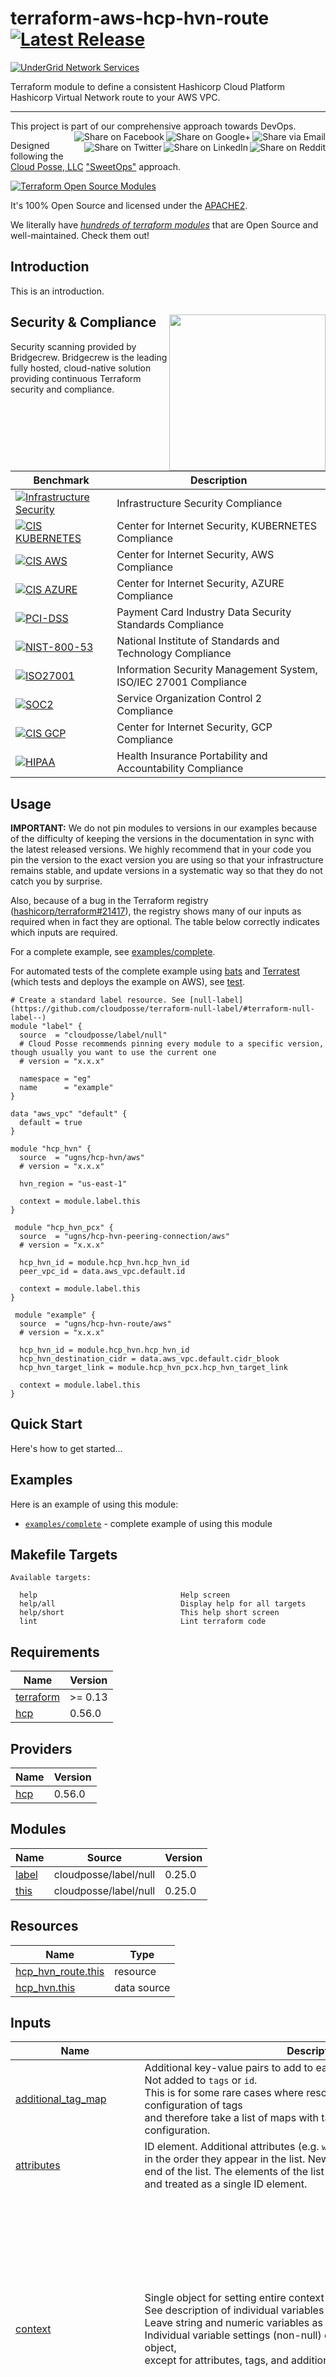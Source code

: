 
<!-- markdownlint-disable -->
# terraform-aws-hcp-hvn-route [![Latest Release](https://img.shields.io/github/release/UGNS/terraform-aws-hcp-hvn-route.svg)](https://github.com/UGNS/terraform-aws-hcp-hvn-route/releases/latest)
<!-- markdownlint-restore -->

[![UnderGrid Network Services][logo]](https://undergrid.net)

<!--




  ** DO NOT EDIT THIS FILE
  **
  ** This file was automatically generated by the `build-harness`.
  ** 1) Make all changes to `README.yaml`
  ** 2) Run `make init` (you only need to do this once)
  ** 3) Run`make readme` to rebuild this file.
  **
  ** (We maintain HUNDREDS of open source projects. This is how we maintain our sanity.)
  **





-->

Terraform module to define a consistent Hashicorp Cloud Platform Hashicorp Virtual Network route to your AWS VPC.

---

This project is part of our comprehensive approach towards DevOps.
[<img align="right" title="Share via Email" src="https://docs.cloudposse.com/images/ionicons/ios-email-outline-2.0.1-16x16-999999.svg"/>][share_email]
[<img align="right" title="Share on Google+" src="https://docs.cloudposse.com/images/ionicons/social-googleplus-outline-2.0.1-16x16-999999.svg" />][share_googleplus]
[<img align="right" title="Share on Facebook" src="https://docs.cloudposse.com/images/ionicons/social-facebook-outline-2.0.1-16x16-999999.svg" />][share_facebook]
[<img align="right" title="Share on Reddit" src="https://docs.cloudposse.com/images/ionicons/social-reddit-outline-2.0.1-16x16-999999.svg" />][share_reddit]
[<img align="right" title="Share on LinkedIn" src="https://docs.cloudposse.com/images/ionicons/social-linkedin-outline-2.0.1-16x16-999999.svg" />][share_linkedin]
[<img align="right" title="Share on Twitter" src="https://docs.cloudposse.com/images/ionicons/social-twitter-outline-2.0.1-16x16-999999.svg" />][share_twitter]

Designed following the [Cloud Posse, LLC][cloudposse] ["SweetOps"][sweetops] approach.


[![Terraform Open Source Modules](https://docs.cloudposse.com/images/terraform-open-source-modules.svg)][terraform_modules]



It's 100% Open Source and licensed under the [APACHE2](LICENSE).







We literally have [*hundreds of terraform modules*][terraform_modules] that are Open Source and well-maintained. Check them out!





## Introduction

This is an introduction.


## Security & Compliance [<img src="https://bridgecrew.io/wp-content/themes/bridgecrew/assets/images/bc-by-pc-color.svg" width="250" align="right" />](https://bridgecrew.io/)

Security scanning provided by Bridgecrew. Bridgecrew is the leading fully hosted, cloud-native solution providing continuous Terraform security and compliance.

| Benchmark | Description |
|--------|---------------|
| [![Infrastructure Security](https://www.bridgecrew.cloud/badges/github/ugns/terraform-aws-hcp-hvn-route/general)](https://www.bridgecrew.cloud/link/badge?vcs=github&fullRepo=ugns%2Fterraform-aws-hcp-hvn-route&benchmark=INFRASTRUCTURE+SECURITY) | Infrastructure Security Compliance |
| [![CIS KUBERNETES](https://www.bridgecrew.cloud/badges/github/ugns/terraform-aws-hcp-hvn-route/cis_kubernetes)](https://www.bridgecrew.cloud/link/badge?vcs=github&fullRepo=ugns%2Fterraform-aws-hcp-hvn-route&benchmark=CIS+KUBERNETES+V1.5) | Center for Internet Security, KUBERNETES Compliance |
| [![CIS AWS](https://www.bridgecrew.cloud/badges/github/ugns/terraform-aws-hcp-hvn-route/cis_aws)](https://www.bridgecrew.cloud/link/badge?vcs=github&fullRepo=ugns%2Fterraform-aws-hcp-hvn-route&benchmark=CIS+AWS+V1.2) | Center for Internet Security, AWS Compliance |
| [![CIS AZURE](https://www.bridgecrew.cloud/badges/github/ugns/terraform-aws-hcp-hvn-route/cis_azure)](https://www.bridgecrew.cloud/link/badge?vcs=github&fullRepo=ugns%2Fterraform-aws-hcp-hvn-route&benchmark=CIS+AZURE+V1.1) | Center for Internet Security, AZURE Compliance |
| [![PCI-DSS](https://www.bridgecrew.cloud/badges/github/ugns/terraform-aws-hcp-hvn-route/pci)](https://www.bridgecrew.cloud/link/badge?vcs=github&fullRepo=ugns%2Fterraform-aws-hcp-hvn-route&benchmark=PCI-DSS+V3.2) | Payment Card Industry Data Security Standards Compliance |
| [![NIST-800-53](https://www.bridgecrew.cloud/badges/github/ugns/terraform-aws-hcp-hvn-route/nist)](https://www.bridgecrew.cloud/link/badge?vcs=github&fullRepo=ugns%2Fterraform-aws-hcp-hvn-route&benchmark=NIST-800-53) | National Institute of Standards and Technology Compliance |
| [![ISO27001](https://www.bridgecrew.cloud/badges/github/ugns/terraform-aws-hcp-hvn-route/iso)](https://www.bridgecrew.cloud/link/badge?vcs=github&fullRepo=ugns%2Fterraform-aws-hcp-hvn-route&benchmark=ISO27001) | Information Security Management System, ISO/IEC 27001 Compliance |
| [![SOC2](https://www.bridgecrew.cloud/badges/github/ugns/terraform-aws-hcp-hvn-route/soc2)](https://www.bridgecrew.cloud/link/badge?vcs=github&fullRepo=ugns%2Fterraform-aws-hcp-hvn-route&benchmark=SOC2)| Service Organization Control 2 Compliance |
| [![CIS GCP](https://www.bridgecrew.cloud/badges/github/ugns/terraform-aws-hcp-hvn-route/cis_gcp)](https://www.bridgecrew.cloud/link/badge?vcs=github&fullRepo=ugns%2Fterraform-aws-hcp-hvn-route&benchmark=CIS+GCP+V1.1) | Center for Internet Security, GCP Compliance |
| [![HIPAA](https://www.bridgecrew.cloud/badges/github/ugns/terraform-aws-hcp-hvn-route/hipaa)](https://www.bridgecrew.cloud/link/badge?vcs=github&fullRepo=ugns%2Fterraform-aws-hcp-hvn-route&benchmark=HIPAA) | Health Insurance Portability and Accountability Compliance |



## Usage


**IMPORTANT:** We do not pin modules to versions in our examples because of the
difficulty of keeping the versions in the documentation in sync with the latest released versions.
We highly recommend that in your code you pin the version to the exact version you are
using so that your infrastructure remains stable, and update versions in a
systematic way so that they do not catch you by surprise.

Also, because of a bug in the Terraform registry ([hashicorp/terraform#21417](https://github.com/hashicorp/terraform/issues/21417)),
the registry shows many of our inputs as required when in fact they are optional.
The table below correctly indicates which inputs are required.


For a complete example, see [examples/complete](examples/complete).

For automated tests of the complete example using [bats](https://github.com/bats-core/bats-core) and [Terratest](https://github.com/gruntwork-io/terratest)
(which tests and deploys the example on AWS), see [test](test).

```hcl
# Create a standard label resource. See [null-label](https://github.com/cloudposse/terraform-null-label/#terraform-null-label--)
module "label" {
  source  = "cloudposse/label/null"
  # Cloud Posse recommends pinning every module to a specific version, though usually you want to use the current one
  # version = "x.x.x"

  namespace = "eg"
  name      = "example"
}

data "aws_vpc" "default" {
  default = true
}

module "hcp_hvn" {
  source  = "ugns/hcp-hvn/aws"
  # version = "x.x.x"

  hvn_region = "us-east-1"

  context = module.label.this
}

 module "hcp_hvn_pcx" {
  source  = "ugns/hcp-hvn-peering-connection/aws"
  # version = "x.x.x"

  hcp_hvn_id = module.hcp_hvn.hcp_hvn_id
  peer_vpc_id = data.aws_vpc.default.id

  context = module.label.this
}

 module "example" {
  source  = "ugns/hcp-hvn-route/aws"
  # version = "x.x.x"

  hcp_hvn_id = module.hcp_hvn.hcp_hvn_id
  hcp_hvn_destination_cidr = data.aws_vpc.default.cidr_blook
  hcp_hvn_target_link = module.hcp_hvn_pcx.hcp_hvn_target_link

  context = module.label.this
}
```

## Quick Start

Here's how to get started...


## Examples

Here is an example of using this module:
- [`examples/complete`](https://github.com/ugns/terraform-aws-hcp-hvn-route/tree/main/examples/complete) - complete example of using this module



<!-- markdownlint-disable -->
## Makefile Targets
```text
Available targets:

  help                                Help screen
  help/all                            Display help for all targets
  help/short                          This help short screen
  lint                                Lint terraform code

```
<!-- markdownlint-restore -->
<!-- markdownlint-disable -->
## Requirements

| Name | Version |
|------|---------|
| <a name="requirement_terraform"></a> [terraform](#requirement\_terraform) | >= 0.13 |
| <a name="requirement_hcp"></a> [hcp](#requirement\_hcp) | 0.56.0 |

## Providers

| Name | Version |
|------|---------|
| <a name="provider_hcp"></a> [hcp](#provider\_hcp) | 0.56.0 |

## Modules

| Name | Source | Version |
|------|--------|---------|
| <a name="module_label"></a> [label](#module\_label) | cloudposse/label/null | 0.25.0 |
| <a name="module_this"></a> [this](#module\_this) | cloudposse/label/null | 0.25.0 |

## Resources

| Name | Type |
|------|------|
| [hcp_hvn_route.this](https://registry.terraform.io/providers/hashicorp/hcp/0.56.0/docs/resources/hvn_route) | resource |
| [hcp_hvn.this](https://registry.terraform.io/providers/hashicorp/hcp/0.56.0/docs/data-sources/hvn) | data source |

## Inputs

| Name | Description | Type | Default | Required |
|------|-------------|------|---------|:--------:|
| <a name="input_additional_tag_map"></a> [additional\_tag\_map](#input\_additional\_tag\_map) | Additional key-value pairs to add to each map in `tags_as_list_of_maps`. Not added to `tags` or `id`.<br>This is for some rare cases where resources want additional configuration of tags<br>and therefore take a list of maps with tag key, value, and additional configuration. | `map(string)` | `{}` | no |
| <a name="input_attributes"></a> [attributes](#input\_attributes) | ID element. Additional attributes (e.g. `workers` or `cluster`) to add to `id`,<br>in the order they appear in the list. New attributes are appended to the<br>end of the list. The elements of the list are joined by the `delimiter`<br>and treated as a single ID element. | `list(string)` | `[]` | no |
| <a name="input_context"></a> [context](#input\_context) | Single object for setting entire context at once.<br>See description of individual variables for details.<br>Leave string and numeric variables as `null` to use default value.<br>Individual variable settings (non-null) override settings in context object,<br>except for attributes, tags, and additional\_tag\_map, which are merged. | `any` | <pre>{<br>  "additional_tag_map": {},<br>  "attributes": [],<br>  "delimiter": null,<br>  "descriptor_formats": {},<br>  "enabled": true,<br>  "environment": null,<br>  "id_length_limit": null,<br>  "label_key_case": null,<br>  "label_order": [],<br>  "label_value_case": null,<br>  "labels_as_tags": [<br>    "unset"<br>  ],<br>  "name": null,<br>  "namespace": null,<br>  "regex_replace_chars": null,<br>  "stage": null,<br>  "tags": {},<br>  "tenant": null<br>}</pre> | no |
| <a name="input_create_timeout"></a> [create\_timeout](#input\_create\_timeout) | HVN route create timeout. For more details, see https://www.terraform.io/docs/configuration/resources.html#operation-timeouts | `string` | `"3m"` | no |
| <a name="input_delete_timeout"></a> [delete\_timeout](#input\_delete\_timeout) | HVN route delete timeout. For more details, see https://www.terraform.io/docs/configuration/resources.html#operation-timeouts | `string` | `"5m"` | no |
| <a name="input_delimiter"></a> [delimiter](#input\_delimiter) | Delimiter to be used between ID elements.<br>Defaults to `-` (hyphen). Set to `""` to use no delimiter at all. | `string` | `null` | no |
| <a name="input_descriptor_formats"></a> [descriptor\_formats](#input\_descriptor\_formats) | Describe additional descriptors to be output in the `descriptors` output map.<br>Map of maps. Keys are names of descriptors. Values are maps of the form<br>`{<br>   format = string<br>   labels = list(string)<br>}`<br>(Type is `any` so the map values can later be enhanced to provide additional options.)<br>`format` is a Terraform format string to be passed to the `format()` function.<br>`labels` is a list of labels, in order, to pass to `format()` function.<br>Label values will be normalized before being passed to `format()` so they will be<br>identical to how they appear in `id`.<br>Default is `{}` (`descriptors` output will be empty). | `any` | `{}` | no |
| <a name="input_enabled"></a> [enabled](#input\_enabled) | Set to false to prevent the module from creating any resources | `bool` | `null` | no |
| <a name="input_environment"></a> [environment](#input\_environment) | ID element. Usually used for region e.g. 'uw2', 'us-west-2', OR role 'prod', 'staging', 'dev', 'UAT' | `string` | `null` | no |
| <a name="input_hcp_hvn_destination_cidr"></a> [hcp\_hvn\_destination\_cidr](#input\_hcp\_hvn\_destination\_cidr) | The destination CIDR of the HVN route. | `string` | n/a | yes |
| <a name="input_hcp_hvn_id"></a> [hcp\_hvn\_id](#input\_hcp\_hvn\_id) | The ID of the HashiCorp Virtual Network (HVN). | `string` | n/a | yes |
| <a name="input_hcp_hvn_target_link"></a> [hcp\_hvn\_target\_link](#input\_hcp\_hvn\_target\_link) | A unique URL identifying the target of the HVN route. Examples of the target: aws\_network\_peering, aws\_transit\_gateway\_attachment | `string` | n/a | yes |
| <a name="input_id_length_limit"></a> [id\_length\_limit](#input\_id\_length\_limit) | Limit `id` to this many characters (minimum 6).<br>Set to `0` for unlimited length.<br>Set to `null` for keep the existing setting, which defaults to `0`.<br>Does not affect `id_full`. | `number` | `null` | no |
| <a name="input_label_key_case"></a> [label\_key\_case](#input\_label\_key\_case) | Controls the letter case of the `tags` keys (label names) for tags generated by this module.<br>Does not affect keys of tags passed in via the `tags` input.<br>Possible values: `lower`, `title`, `upper`.<br>Default value: `title`. | `string` | `null` | no |
| <a name="input_label_order"></a> [label\_order](#input\_label\_order) | The order in which the labels (ID elements) appear in the `id`.<br>Defaults to ["namespace", "environment", "stage", "name", "attributes"].<br>You can omit any of the 6 labels ("tenant" is the 6th), but at least one must be present. | `list(string)` | `null` | no |
| <a name="input_label_value_case"></a> [label\_value\_case](#input\_label\_value\_case) | Controls the letter case of ID elements (labels) as included in `id`,<br>set as tag values, and output by this module individually.<br>Does not affect values of tags passed in via the `tags` input.<br>Possible values: `lower`, `title`, `upper` and `none` (no transformation).<br>Set this to `title` and set `delimiter` to `""` to yield Pascal Case IDs.<br>Default value: `lower`. | `string` | `null` | no |
| <a name="input_labels_as_tags"></a> [labels\_as\_tags](#input\_labels\_as\_tags) | Set of labels (ID elements) to include as tags in the `tags` output.<br>Default is to include all labels.<br>Tags with empty values will not be included in the `tags` output.<br>Set to `[]` to suppress all generated tags.<br>**Notes:**<br>  The value of the `name` tag, if included, will be the `id`, not the `name`.<br>  Unlike other `null-label` inputs, the initial setting of `labels_as_tags` cannot be<br>  changed in later chained modules. Attempts to change it will be silently ignored. | `set(string)` | <pre>[<br>  "default"<br>]</pre> | no |
| <a name="input_name"></a> [name](#input\_name) | ID element. Usually the component or solution name, e.g. 'app' or 'jenkins'.<br>This is the only ID element not also included as a `tag`.<br>The "name" tag is set to the full `id` string. There is no tag with the value of the `name` input. | `string` | `null` | no |
| <a name="input_namespace"></a> [namespace](#input\_namespace) | ID element. Usually an abbreviation of your organization name, e.g. 'eg' or 'cp', to help ensure generated IDs are globally unique | `string` | `null` | no |
| <a name="input_regex_replace_chars"></a> [regex\_replace\_chars](#input\_regex\_replace\_chars) | Terraform regular expression (regex) string.<br>Characters matching the regex will be removed from the ID elements.<br>If not set, `"/[^a-zA-Z0-9-]/"` is used to remove all characters other than hyphens, letters and digits. | `string` | `null` | no |
| <a name="input_stage"></a> [stage](#input\_stage) | ID element. Usually used to indicate role, e.g. 'prod', 'staging', 'source', 'build', 'test', 'deploy', 'release' | `string` | `null` | no |
| <a name="input_tags"></a> [tags](#input\_tags) | Additional tags (e.g. `{'BusinessUnit': 'XYZ'}`).<br>Neither the tag keys nor the tag values will be modified by this module. | `map(string)` | `{}` | no |
| <a name="input_tenant"></a> [tenant](#input\_tenant) | ID element \_(Rarely used, not included by default)\_. A customer identifier, indicating who this instance of a resource is for | `string` | `null` | no |

## Outputs

| Name | Description |
|------|-------------|
| <a name="output_hcp_hvn_destination_cidr"></a> [hcp\_hvn\_destination\_cidr](#output\_hcp\_hvn\_destination\_cidr) | The destination CIDR of the HVN route. |
| <a name="output_hvn_route_self_link"></a> [hvn\_route\_self\_link](#output\_hvn\_route\_self\_link) | A unique URL identifying the HVN route. |
<!-- markdownlint-restore -->



## Share the Love

Like this project? Please give it a ★ on [our GitHub](https://github.com/ugns/terraform-aws-hcp-hvn-route)! (it helps us **a lot**)



## Related Projects

Check out these related projects.

- [terraform-hcp-hvn](https://github.com/ugns/terraform-hcp-hvn) - Terraform module designed to generate Hashicorp Cloud Platform Hashicorp Virtual Network.
- [terraform-hcp-hvn-peering-connection](https://github.com/ugns/terraform-hcp-hvn-peering-connection) - Terraform module designed to generate Hashicorp Cloud Platform Hashicorp Virtual Network connection using a peering connection.
- [terraform-hcp-hvn-transit-gateway](https://github.com/ugns/terraform-hcp-hvn-transit-gateway) - Terraform module designed to generate Hashicorp Cloud Platform Hashicorp Virtual Network connection using a transit gateway.


## References

For additional context, refer to some of these links.

- [hashicorp-amazon-peering-hcp](https://learn.hashicorp.com/tutorials/cloud/amazon-peering-hcp?in=cloud/consul-cloud) - Peering an AWS VPC with HashiCorp Cloud Platform (HCP).
- [terraform-provider-hcp](https://github.com/hashicorp/terraform-provider-hcp) - Terraform provider for HashiCorp Cloud Platform.


## Help

**Got a question?** We got answers.

File a GitHub [issue](https://github.com/ugns/terraform-aws-hcp-hvn-route/issues).

## Contributing

### Bug Reports & Feature Requests

Please use the [issue tracker](https://github.com/ugns/terraform-aws-hcp-hvn-route/issues) to report any bugs or file feature requests.

### Developing

If you are interested in being a contributor and want to get involved in developing this project or help out with our other projects, we would love to hear from you!.

In general, PRs are welcome. We follow the typical "fork-and-pull" Git workflow.

 1. **Fork** the repo on GitHub
 2. **Clone** the project to your own machine
 3. **Commit** changes to your own branch
 4. **Push** your work back up to your fork
 5. Submit a **Pull Request** so that we can review your changes

**NOTE:** Be sure to merge the latest changes from "upstream" before making a pull request!



## Copyrights

Copyright © 2021-2023 [UnderGrid Network Services](https://undergrid.net)





## License

[![License](https://img.shields.io/badge/License-Apache%202.0-blue.svg)](https://opensource.org/licenses/Apache-2.0)

See [LICENSE](LICENSE) for full details.

```text
Licensed to the Apache Software Foundation (ASF) under one
or more contributor license agreements.  See the NOTICE file
distributed with this work for additional information
regarding copyright ownership.  The ASF licenses this file
to you under the Apache License, Version 2.0 (the
"License"); you may not use this file except in compliance
with the License.  You may obtain a copy of the License at

  https://www.apache.org/licenses/LICENSE-2.0

Unless required by applicable law or agreed to in writing,
software distributed under the License is distributed on an
"AS IS" BASIS, WITHOUT WARRANTIES OR CONDITIONS OF ANY
KIND, either express or implied.  See the License for the
specific language governing permissions and limitations
under the License.
```









## Trademarks

All other trademarks referenced herein are the property of their respective owners.

## About

This project is maintained and funded by [UnderGrid Network Services][website]. Like it? Please let us know!

[![UnderGrid Network Services][logo]][website]

We're a DevOps Professional Services consulting firm based in Kissimmee, FL.

Check out [our other projects][github].


### Contributors

<!-- markdownlint-disable -->
|  [![Jeremy T. Bouse][jbouse_avatar]][jbouse_homepage]<br/>[Jeremy T. Bouse][jbouse_homepage] |
|---|
<!-- markdownlint-restore -->

  [jbouse_homepage]: https://github.com/jbouse
  [jbouse_avatar]: https://img.cloudposse.com/150x150/https://github.com/jbouse.png

[![Beacon][beacon]][website]

  [logo]: https://undergrid.net/undergrid-logo-300x88.png
  [docs]: https://cpco.io/docs?utm_source=github&utm_medium=readme&utm_campaign=ugns/terraform-aws-hcp-hvn-route&utm_content=docs
  [website]: https://undergrid.net?utm_source=github&utm_medium=readme&utm_campaign=ugns/terraform-aws-hcp-hvn-route&utm_content=website
  [cloudposse]: https://cpco.io/homepage?utm_source=github&utm_medium=readme&utm_campaign=ugns/terraform-aws-hcp-hvn-route&utm_content=cloudposse
  [sweetops]: https://cpco.io/sweetops?utm_source=github&utm_medium=readme&utm_campaign=ugns/terraform-aws-hcp-hvn-route&utm_content=sweetops
  [github]: https://github.com/ugns?utm_source=github&utm_medium=readme&utm_campaign=ugns/terraform-aws-hcp-hvn-route&utm_content=github
  [linkedin]: https://www.linkedin.com/company/undergrid-network-services/?utm_source=github&utm_medium=readme&utm_campaign=ugns/terraform-aws-hcp-hvn-route&utm_content=linkedin
  [email]: https://cpco.io/email?utm_source=github&utm_medium=readme&utm_campaign=ugns/terraform-aws-hcp-hvn-route&utm_content=email
  [terraform_modules]: https://github.com/ugns?utm_source=github&utm_medium=readme&utm_campaign=ugns/terraform-aws-hcp-hvn-route&utm_content=terraform_modules
  [share_twitter]: https://twitter.com/intent/tweet/?text=terraform-aws-hcp-hvn-route&url=https://github.com/ugns/terraform-aws-hcp-hvn-route
  [share_linkedin]: https://www.linkedin.com/shareArticle?mini=true&title=terraform-aws-hcp-hvn-route&url=https://github.com/ugns/terraform-aws-hcp-hvn-route
  [share_reddit]: https://reddit.com/submit/?url=https://github.com/ugns/terraform-aws-hcp-hvn-route
  [share_facebook]: https://facebook.com/sharer/sharer.php?u=https://github.com/ugns/terraform-aws-hcp-hvn-route
  [share_googleplus]: https://plus.google.com/share?url=https://github.com/ugns/terraform-aws-hcp-hvn-route
  [share_email]: mailto:?subject=terraform-aws-hcp-hvn-route&body=https://github.com/ugns/terraform-aws-hcp-hvn-route
  [beacon]: https://ga-beacon.cloudposse.com/UA-2819624-1/ugns/terraform-aws-hcp-hvn-route?pixel&cs=github&cm=readme&an=terraform-aws-hcp-hvn-route
